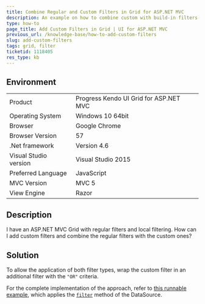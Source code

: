 ```yaml
---
title: Combine Regular and Custom Filters in Grid for ASP.NET MVC
description: An example on how to combine custom with build-in filters in a Kendo UI Grid for ASP.NET MVC.
type: how-to
page_title: Add Custom Filters in Grid | UI for ASP.NET MVC
previous_url: /knowledge-base/how-to-add-custom-filters
slug: add-custom-filters
tags: grid, filter
ticketid: 1118405
res_type: kb
---
```


## Environment

<table>
 <tr>
  <td>Product</td>
  <td>Progress Kendo UI Grid for ASP.NET MVC</td>
 </tr>
 <tr>
  <td>Operating System</td>
  <td>Windows 10 64bit</td>
 </tr>
 <tr>
  <td>Browser</td>
  <td>Google Chrome</td>
 </tr>
 <tr>
  <td>Browser Version</td>
  <td>57</td>
 </tr>
 <tr>
  <td>.Net framework</td>
  <td>Version 4.6</td>
 </tr>
 <tr>
  <td>Visual Studio version</td>
  <td>Visual Studio 2015</td>
 </tr>
 <tr>
  <td>Preferred Language</td>
  <td>JavaScript</td>
 </tr>
 <tr>
  <td>MVC Version</td>
  <td>MVC 5</td>
 </tr>
 <tr>
  <td>View Engine</td>
  <td>Razor</td>
 </tr>
</table>


## Description

I have an ASP.NET MVC Grid with regular filters and local filtering. How can I add custom filters and combine the regular filters with the custom ones?

## Solution

To allow the application of both filter types, wrap the custom filter in an additional filter with the `"OR"` criteria.

For the complete implementation of the approach, refer to [this runnable example](http://dojo.telerik.com/AgIgO/17), which applies the [`filter`](http://docs.telerik.com/kendo-ui/api/javascript/data/datasource#methods-filter) method of the DataSource.
